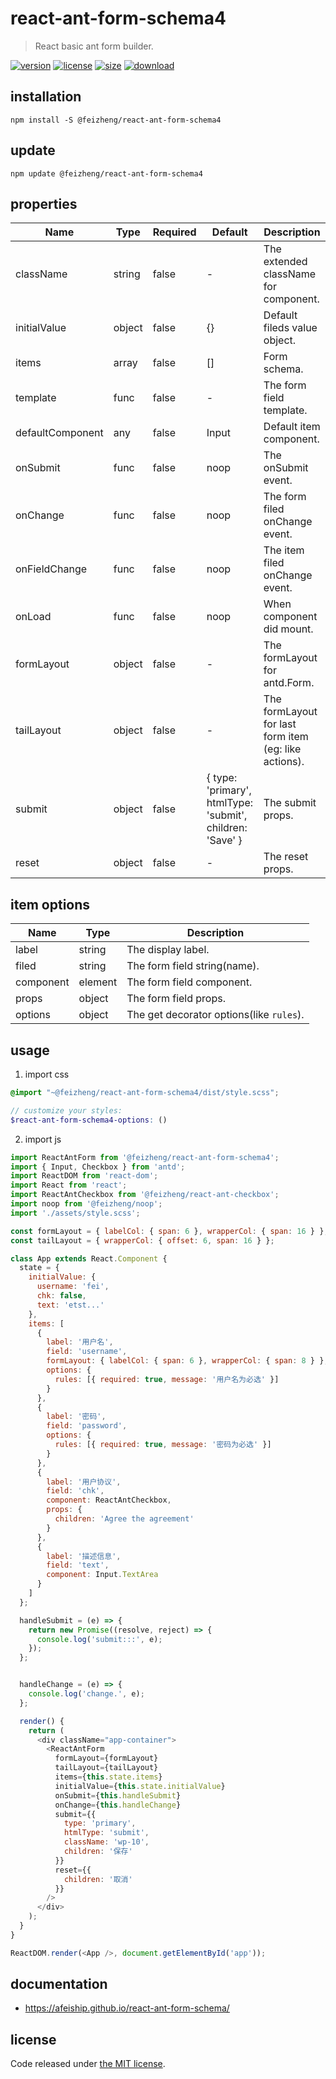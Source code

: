 # react-ant-form-schema4
> React basic ant form builder.

[![version][version-image]][version-url]
[![license][license-image]][license-url]
[![size][size-image]][size-url]
[![download][download-image]][download-url]

## installation
```shell
npm install -S @feizheng/react-ant-form-schema4
```

## update
```shell
npm update @feizheng/react-ant-form-schema4
```

## properties
| Name             | Type   | Required | Default                                                   | Description                                           |
| ---------------- | ------ | -------- | --------------------------------------------------------- | ----------------------------------------------------- |
| className        | string | false    | -                                                         | The extended className for component.                 |
| initialValue     | object | false    | {}                                                        | Default fileds value object.                          |
| items            | array  | false    | []                                                        | Form schema.                                          |
| template         | func   | false    | -                                                         | The form field template.                              |
| defaultComponent | any    | false    | Input                                                     | Default item component.                               |
| onSubmit         | func   | false    | noop                                                      | The onSubmit event.                                   |
| onChange         | func   | false    | noop                                                      | The form filed onChange event.                        |
| onFieldChange    | func   | false    | noop                                                      | The item filed onChange event.                        |
| onLoad           | func   | false    | noop                                                      | When component did mount.                             |
| formLayout       | object | false    | -                                                         | The formLayout for antd.Form.                         |
| tailLayout       | object | false    | -                                                         | The formLayout for last form item (eg: like actions). |
| submit           | object | false    | { type: 'primary', htmlType: 'submit', children: 'Save' } | The submit props.                                     |
| reset            | object | false    | -                                                         | The reset props.                                      |


## item options
| Name      | Type    | Description                              |
| --------- | ------- | ---------------------------------------- |
| label     | string  | The display label.                       |
| filed     | string  | The form field string(name).             |
| component | element | The form field component.                |
| props     | object  | The form field props.                    |
| options   | object  | The get decorator options(like `rules`). |

## usage
1. import css
  ```scss
  @import "~@feizheng/react-ant-form-schema4/dist/style.scss";

  // customize your styles:
  $react-ant-form-schema4-options: ()
  ```
2. import js
  ```js
  import ReactAntForm from '@feizheng/react-ant-form-schema4';
  import { Input, Checkbox } from 'antd';
  import ReactDOM from 'react-dom';
  import React from 'react';
  import ReactAntCheckbox from '@feizheng/react-ant-checkbox';
  import noop from '@feizheng/noop';
  import './assets/style.scss';

  const formLayout = { labelCol: { span: 6 }, wrapperCol: { span: 16 } };
  const tailLayout = { wrapperCol: { offset: 6, span: 16 } };

  class App extends React.Component {
    state = {
      initialValue: {
        username: 'fei',
        chk: false,
        text: 'etst...'
      },
      items: [
        {
          label: '用户名',
          field: 'username',
          formLayout: { labelCol: { span: 6 }, wrapperCol: { span: 8 } },
          options: {
            rules: [{ required: true, message: '用户名为必选' }]
          }
        },
        {
          label: '密码',
          field: 'password',
          options: {
            rules: [{ required: true, message: '密码为必选' }]
          }
        },
        {
          label: '用户协议',
          field: 'chk',
          component: ReactAntCheckbox,
          props: {
            children: 'Agree the agreement'
          }
        },
        {
          label: '描述信息',
          field: 'text',
          component: Input.TextArea
        }
      ]
    };

    handleSubmit = (e) => {
      return new Promise((resolve, reject) => {
        console.log('submit:::', e);
      });
    };


    handleChange = (e) => {
      console.log('change.', e);
    };

    render() {
      return (
        <div className="app-container">
          <ReactAntForm
            formLayout={formLayout}
            tailLayout={tailLayout}
            items={this.state.items}
            initialValue={this.state.initialValue}
            onSubmit={this.handleSubmit}
            onChange={this.handleChange}
            submit={{
              type: 'primary',
              htmlType: 'submit',
              className: 'wp-10',
              children: '保存'
            }}
            reset={{
              children: '取消'
            }}
          />
        </div>
      );
    }
  }

  ReactDOM.render(<App />, document.getElementById('app'));

  ```

## documentation
- https://afeiship.github.io/react-ant-form-schema/


## license
Code released under [the MIT license](https://github.com/afeiship/react-ant-form-schema4/blob/master/LICENSE.txt).

[version-image]: https://img.shields.io/npm/v/@feizheng/react-ant-form-schema4
[version-url]: https://npmjs.org/package/@feizheng/react-ant-form-schema4

[license-image]: https://img.shields.io/npm/l/@feizheng/react-ant-form-schema4
[license-url]: https://github.com/afeiship/react-ant-form-schema4/blob/master/LICENSE.txt

[size-image]: https://img.shields.io/bundlephobia/minzip/@feizheng/react-ant-form-schema4
[size-url]: https://github.com/afeiship/react-ant-form-schema4/blob/master/dist/react-ant-form-schema4.min.js

[download-image]: https://img.shields.io/npm/dm/@feizheng/react-ant-form-schema4
[download-url]: https://www.npmjs.com/package/@feizheng/react-ant-form-schema4
